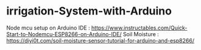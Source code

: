 # irrigation-System-with-Arduino
Node mcu setup on Arduino IDE : https://www.instructables.com/Quick-Start-to-Nodemcu-ESP8266-on-Arduino-IDE/
Soil Moisture : https://diyi0t.com/soil-moisture-sensor-tutorial-for-arduino-and-esp8266/
